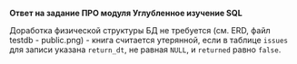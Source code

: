 <b>Ответ на задание ПРО модуля Углубленное изучение SQL
</b>

Доработка физической структуры БД не требуется (см. ERD, файл testdb - public.png) - книга считается утерянной, если в таблице ```issues``` для записи указана ```return_dt```, не равная ```NULL```, и ```returned``` равно ```false```.
